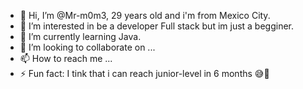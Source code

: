 - 👋 Hi, I’m @Mr-m0m3, 29 years old and i'm from Mexico City.
- 👀 I’m interested in be a developer Full stack but im just a begginer.
- 🌱 I’m currently learning Java.
- 💞️ I’m looking to collaborate on ...
- 📫 How to reach me ...
- ⚡ Fun fact: I tink that i can reach junior-level in 6 months 😅🥹

<!---
Mr-m0m3/Mr-m0m3 is a ✨ special ✨ repository because its `README.md` (this file) appears on your GitHub profile.
You can click the Preview link to take a look at your changes.
--->

